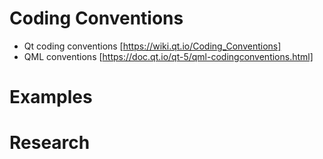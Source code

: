 # Coding Conventions

* Qt coding conventions [https://wiki.qt.io/Coding_Conventions]
* QML conventions [https://doc.qt.io/qt-5/qml-codingconventions.html]


# Examples


# Research

